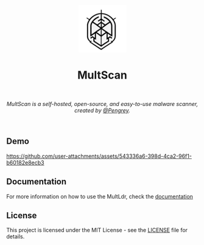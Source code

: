 <div align="center">
  <img width="125px" src="assets/MultScan.png" />
  <h1>MultScan</h1>
  <br/>

  <p><i>MultScan is a self-hosted, open-source, and easy-to-use malware scanner, created by <a href="https://infosec.exchange/@Pengrey">@Pengrey</a>.</i></p>
  <br />
  
</div>

## Demo

https://github.com/user-attachments/assets/543336a6-398d-4ca2-96f1-b60182e8ecb3

## Documentation
For more information on how to use the MultLdr, check the [documentation](https://multsec.github.io/docs/multscan/)

## License
This project is licensed under the MIT License - see the [LICENSE](LICENSE) file for details.
